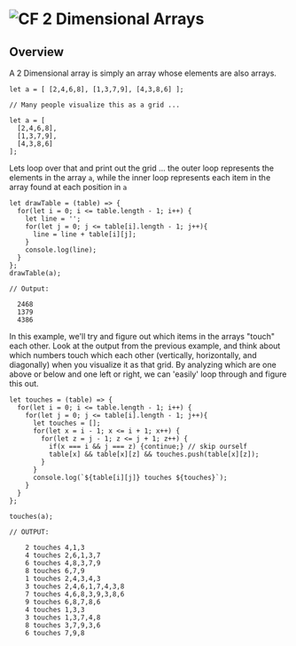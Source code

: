 ![CF](https://i.imgur.com/7v5ASc8.png)  2 Dimensional Arrays
=======
## Overview
A 2 Dimensional array is simply an array whose elements are also arrays. 

```
let a = [ [2,4,6,8], [1,3,7,9], [4,3,8,6] ];

// Many people visualize this as a grid ...

let a = [
  [2,4,6,8],
  [1,3,7,9],
  [4,3,8,6]
];
```

Lets loop over that and print out the grid ... the outer loop represents the elements in the array `a`, while the inner loop represents each item in the array found at each position in `a`
```
let drawTable = (table) => {
  for(let i = 0; i <= table.length - 1; i++) {
    let line = '';
    for(let j = 0; j <= table[i].length - 1; j++){
      line = line + table[i][j];
    }
    console.log(line);
  }
};
drawTable(a);

// Output: 

  2468
  1379
  4386
```

In this example, we'll try and figure out which items in the arrays "touch" each other.  Look at the output from the previous example, and think about which numbers touch which each other (vertically, horizontally, and diagonally) when you visualize it as that grid.  By analyzing which are one above or below and one left or right, we can 'easily' loop through and figure this out.

```
let touches = (table) => {
  for(let i = 0; i <= table.length - 1; i++) {
    for(let j = 0; j <= table[i].length - 1; j++){
      let touches = [];
      for(let x = i - 1; x <= i + 1; x++) {
        for(let z = j - 1; z <= j + 1; z++) {
          if(x === i && j === z) {continue;} // skip ourself
          table[x] && table[x][z] && touches.push(table[x][z]);
        }
      }
      console.log(`${table[i][j]} touches ${touches}`);
    }
  }
};

touches(a);

// OUTPUT:

    2 touches 4,1,3
    4 touches 2,6,1,3,7
    6 touches 4,8,3,7,9
    8 touches 6,7,9
    1 touches 2,4,3,4,3
    3 touches 2,4,6,1,7,4,3,8
    7 touches 4,6,8,3,9,3,8,6
    9 touches 6,8,7,8,6
    4 touches 1,3,3
    3 touches 1,3,7,4,8
    8 touches 3,7,9,3,6
    6 touches 7,9,8

```
